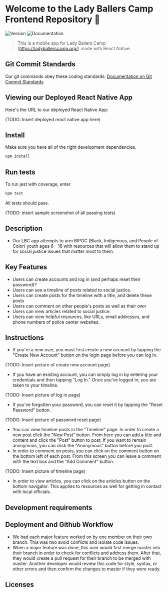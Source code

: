 # Welcome to the Lady Ballers Camp Frontend Repository 👋

<!-- > _Note:_ This document is intended to be relatively short. Be concise and precise. Assume the reader has no prior knowledge of your application and is non-technical. -->

![Version](https://img.shields.io/badge/version-1.0-blue.svg?cacheSeconds=2592000)
![Documentation](https://img.shields.io/badge/documentation-yes-brightgreen.svg)

> This is a mobile app for Lady Ballers Camp (https://ladyballerscamp.org/) made with React Native.

## Git Commit Standards

Our git commands obey these coding standards:
[Documentation on Git Commit Standards](http://karma-runner.github.io/0.10/dev/git-commit-msg.html)

## Viewing our Deployed React Native App

Here's the URL to our deployed React Native App: <!-- ## ✨ [Our Demo](example.com) -->

(TODO: Insert deployed react native app here)

## Install

Make sure you have all of the right development dependencies.

```sh
npm install
```

## Run tests

To run jest with coverage, enter

```sh
npm test
```

All tests should pass. 

(TODO: insert sample screenshot of all passing tests)

## Description 
 <!-- * Provide a high-level description of your application and it's value from an end-user's perspective
 * What is the problem you're trying to solve?
 * Is there any context required to understand **why** the application solves this problem? -->

- Our LBC app attempts to arm BIPOC (Black, Indigenous, and People of Color) youth ages 6 - 16 with resources that will allow them to stand up for social justice issues that matter most to them.

## Key Features
 <!-- * Described the key features in the application that the user can access
 * Provide a breakdown or detail for each feature that is most appropriate for your application
 * This section will be used to assess the value of the features built -->

- Users can create accounts and log in (and perhaps reset their password)?
- Users can see a timeline of posts related to social justice.
- Users can create posts for the timeline with a title, and delete these posts 
- Users can comment on other people's posts as well as their own 
- Users can view articles related to social justice.
- Users can view helpful resources, like URLs, email addresses, and phone numbers of police center websites.

## Instructions
 <!-- * Clear instructions for how to use the application from the end-user's perspective
 * How do you access it? Are accounts pre-created or does a user register? Where do you start? etc. 
 * Provide clear steps for using each feature described above
 * This section is critical to testing your application and must be done carefully and thoughtfully -->

- If you're a new user, you must first create a new account by tapping the "Create New Account" button
on the login page before you can log in.

(TODO: Insert picture of create new account page)

- If you have an existing account, you can simply log in by entering your credentials and then tapping
"Log In." Once you've logged in, you are taken to your timeline.

(TODO: Insert picture of log in page)

- If you've forgotten your password, you can reset it by tapping the "Reset Password" button.

(TODO: Insert picture of password reset page)

- You can view timeline posts in the "Timeline" page. In order to create a new post click the "New Post" button. From here you can add a title and content and click the "Post" button to post. If you want to remain anonymous, you can click the "Anonymous" button before you post. 
- In order to comment on posts, you can click on the comment button on the bottom left of each post. From this screen you can leave a comment with the text box and the "Add Comment" button. 

(TODO: Insert picture of timeline page)

- In order to view articles, you can click on the articles button on the bottom navigator. This applies to resources as well for getting in contact with local officials. 
 
 ## Development requirements
 <!-- * If a developer were to set this up on their machine or a remote server, what are the technical requirements (e.g. OS, libraries, etc.)?
 * Briefly describe instructions for setting up and running the application (think a true README). -->
 
 ## Deployment and Github Workflow
<!-- Describe your Git / GitHub workflow. Essentially, we want to understand how your team members shares a codebase, avoid conflicts and deploys the application.

 * Be concise, yet precise. For example, "we use pull-requests" is not a precise statement since it leaves too many open questions - Pull-requests from where to where? Who reviews the pull-requests? Who is responsible for merging them? etc.
 * If applicable, specify any naming conventions or standards you decide to adopt.
 * Describe your overall deployment process from writing code to viewing a live applicatioon
 * What deployment tool(s) are you using and how
 * Don't forget to **briefly explain why** you chose this workflow or particular aspects of it! -->
 
 - We had each major feature worked on by one member on their own branch. This was two avoid conflicts and isolate code issues. 
 - When a major feature was done, this user would first merge master into their branch in order to check for conflicts and address them. After that, they would create a pull request for their branch to be merged with master. Another developer would review this code for style, syntax, or other errors and then confirm the changes to master if they were ready. 

 ## Licenses 
 <!-- Keep this section as brief as possible. You may read this [Github article](https://help.github.com/en/github/creating-cloning-and-archiving-repositories/licensing-a-repository) for a start.

 * What type of license will you apply to your codebase?
 * What affect does it have on the development and use of your codebase?
 * Why did you or your partner make this choice? -->


